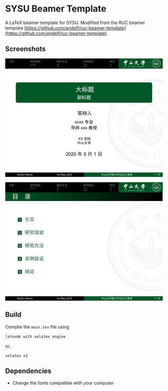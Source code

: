 # SYSU Beamer Template
A LaTeX beamer template for SYSU. Modified from the RUC beamer template [https://github.com/andelf/ruc-beamer-template](https://github.com/andelf/ruc-beamer-template).

## Screenshots

![](./screenshots/sysu-beamer-titlepage.png)

![](./screenshots/sysu-beamer-toc.png)

## Build

Complie the `main.tex` file using

    latexmk with xelatex engine

or,

    xelatex x2

## Dependencies

* Change the fonts compatible with your computer
